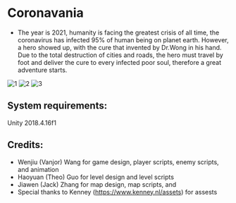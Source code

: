 # Coronavania
- The year is 2021, humanity is facing the greatest crisis of all time, the coronavirus has infected 95% of human being on planet earth. However, a hero showed up, with the cure that invented by Dr.Wong in his hand. Due to the total destruction of cities and roads, the hero must travel by foot and deliver the cure to every infected poor soul, therefore a great adventure starts.

![1](https://ggj.s3.amazonaws.com/styles/game_content__wide/games/screenshots/2020/02/295521/titlescreen.png?itok=Q4Nvtwks&timestamp=1580675833)
![2](https://ggj.s3.amazonaws.com/styles/game_content__wide/games/screenshots/2020/02/295521/map.png?itok=o46c4GWR&timestamp=1580675833)
![3](https://ggj.s3.amazonaws.com/styles/game_content__wide/games/screenshots/2020/02/295521/level2.png?itok=g8vlq_9t&timestamp=1580675833)


## System requirements:
Unity 2018.4.16f1 

## Credits: 
- Wenjiu (Vanjor) Wang for game design, player scripts, enemy scripts, and animation
- Haoyuan (Theo) Guo for level design and level scripts
- Jiawen (Jack) Zhang for map design, map scripts, and 
- Special thanks to Kenney (https://www.kenney.nl/assets) for assests

